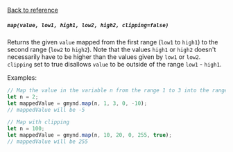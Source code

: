 [Back to reference](../README.md)

##### `map(value, low1, high1, low2, high2, clipping=false)`
Returns the given `value` mapped from the first range (`low1` to `high1`) to the second range (`low2` to `high2`). Note that the values `high1` or `high2` doesn't necessarily have to be higher than the values given by `low1` or `low2`. `clipping` set to true disallows `value` to be outside of the range `low1` - `high1`. 

Examples:

```javascript
// Map the value in the variable n from the range 1 to 3 into the range 0 to -10
let n = 2;
let mappedValue = gmynd.map(n, 1, 3, 0, -10);
// mappedValue will be -5
```

```javascript
// Map with clipping
let n = 100;
let mappedValue = gmynd.map(n, 10, 20, 0, 255, true);
// mappedValue will be 255
```
